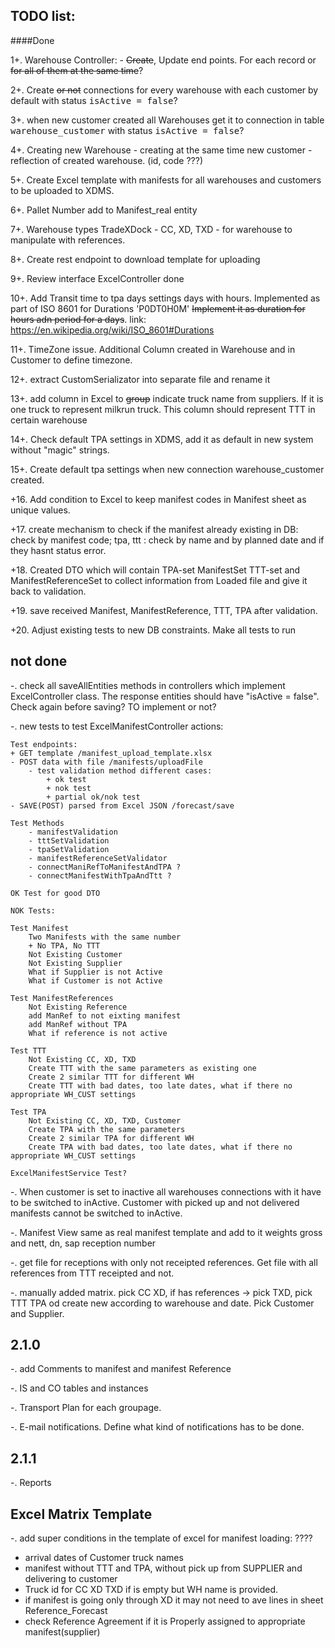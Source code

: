  TODO list:
- 

####Done
 
1+. Warehouse Controller:  - ~~Create~~, Update end points. 
  For each record or ~~for all of them at the same time~~?

2+. Create ~~or not~~ connections for every warehouse with each 
customer by default with status <tt>isActive = false</tt>?     

3+. when new customer created all Warehouses get it to connection in 
table <tt>warehouse_customer</tt> with status <tt>isActive = false</tt>?

4+. Creating new Warehouse - creating at the same 
time new customer - reflection of created warehouse. (id, code ???)

5+. Create Excel template with manifests for all
 warehouses and customers to be uploaded to XDMS.

6+. Pallet Number add 
to Manifest_real entity

7+. Warehouse types TradeXDock - CC, XD, 
TXD - for warehouse to manipulate with references.

8+. Create rest endpoint 
to download template for uploading

9+. Review interface ExcelController<T>
done

10+. Add Transit time to tpa days settings days with hours. Implemented as part of ISO 8601 for Durations 'P0DT0H0M' 
 ~~Implement it as duration for hours adn period for a days~~. 
 link: https://en.wikipedia.org/wiki/ISO_8601#Durations

11+. TimeZone issue. Additional Column created in Warehouse and in Customer to define timezone. 

12+. extract CustomSerializator into separate file and rename it

13+. add column in Excel to ~~group~~ indicate truck name from suppliers. If it is one truck to represent milkrun truck. 
This column should represent TTT in certain warehouse

14+. Check default TPA settings in XDMS, add it as default in new system without "magic" strings. 

15+. Create default tpa settings when new connection warehouse_customer created.

+16. Add condition to Excel to keep manifest codes in Manifest sheet as unique values.

+17. create mechanism to check if the manifest already existing in DB: check by manifest code;
tpa, ttt : check by name and by planned date and if they hasnt status error.
 
+18. Created DTO which will contain TPA-set ManifestSet TTT-set and ManifestReferenceSet to collect information from Loaded 
file and give it back to validation.

+19. save received Manifest, ManifestReference, TTT, TPA after validation.

+20. Adjust existing tests to new DB constraints. Make all tests to run

not done
-

-. check all saveAllEntities methods in controllers which implement ExcelController class. The response entities 
should have "isActive = false". Check again before saving? TO implement or not?

-. new tests to test ExcelManifestController actions:
    
    Test endpoints: 
    + GET template /manifest_upload_template.xlsx
    - POST data with file /manifests/uploadFile
        - test validation method different cases:
            + ok test
            + nok test
            + partial ok/nok test
    - SAVE(POST) parsed from Excel JSON /forecast/save
    
    Test Methods
        - manifestValidation
        - tttSetValidation
        - tpaSetValidation
        - manifestReferenceSetValidator
        - connectManiRefToManifestAndTPA ?
        - connectManifestWithTpaAndTtt ?
    
    OK Test for good DTO
    
    NOK Tests:
    
    Test Manifest
        Two Manifests with the same number
        + No TPA, No TTT
        Not Existing Customer
        Not Existing Supplier
        What if Supplier is not Active
        What if Customer is not Active
        
    Test ManifestReferences
        Not Existing Reference
        add ManRef to not eixting manifest
        add ManRef without TPA 
        What if reference is not active
        
    Test TTT
        Not Existing CC, XD, TXD
        Create TTT with the same parameters as existing one
        Create 2 similar TTT for different WH
        Create TTT with bad dates, too late dates, what if there no appropriate WH_CUST settings
        
    Test TPA
        Not Existing CC, XD, TXD, Customer
        Create TPA with the same parameters
        Create 2 similar TPA for different WH
        Create TPA with bad dates, too late dates, what if there no appropriate WH_CUST settings
        
    ExcelManifestService Test?
   
-. When customer is set to inactive all warehouses connections with it have to be switched to inActive.
    Customer with picked up and not delivered manifests cannot be switched to inActive. 

-. Manifest View same as real manifest template and add to it weights gross and nett, dn, sap reception number

-. get file for receptions with only not receipted references. Get file with all references from TTT receipted and not.

-. manually added matrix. pick CC XD, if has references -> pick TXD, pick TTT TPA od create new according to warehouse 
and date. Pick Customer and Supplier.


2.1.0
-

-. add Comments to manifest and manifest Reference 

-. IS and CO tables and instances

-. Transport Plan for each groupage.   

-. E-mail notifications. Define what kind of notifications has to be done.

2.1.1
-
-. Reports

Excel Matrix Template
-

-. add super conditions in the template of excel for manifest loading: ???? 
   - arrival dates of Customer truck names
   - manifest without TTT and TPA, without pick up from SUPPLIER and delivering to customer
   - Truck id for CC XD TXD if is empty but WH name is provided. 
   - if manifest is going only through XD it may not need to ave lines in sheet Reference_Forecast 
   - check Reference Agreement if it is Properly assigned to appropriate manifest(supplier) 
   
   
